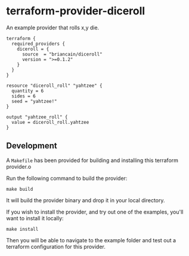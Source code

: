 # terraform-provider-diceroll

An example provider that rolls x,y die.

```hlc
terraform {
  required_providers {
    diceroll = {
      source  = "briancain/diceroll"
      version = ">=0.1.2"
    }
  }
}

resource "diceroll_roll" "yahtzee" {
  quantity = 6
  sides = 6
  seed = "yahtzee!"
}

output "yahtzee_roll" {
  value = diceroll_roll.yahtzee
}
```

## Development

A `Makefile` has been provided for building and installing this terraform provider.o

Run the following command to build the provider:

```
make build
```

It will build the provider binary and drop it in your local directory.

If you wish to install the provider, and try out one of the examples, you'll want to install
it locally:

```
make install
```

Then you will be able to navigate to the example folder and test out a terraform configuration
for this provider.
